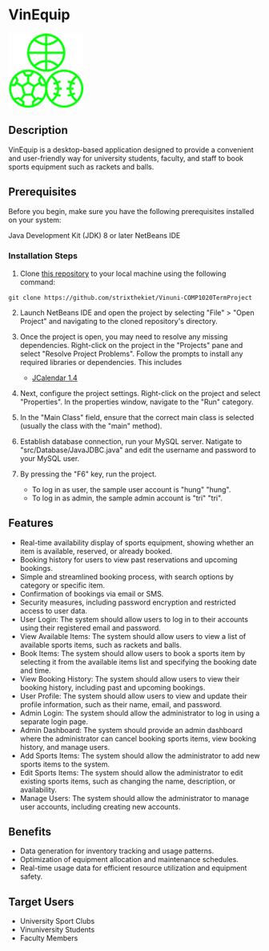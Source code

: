 # VinEquip
![VinEquipLogo](/src/Resources/logoTransparent_1.png)
## Description

VinEquip is a desktop-based application designed to provide a convenient and user-friendly way for university students, faculty, and staff to book sports equipment such as rackets and balls.

## Prerequisites
Before you begin, make sure you have the following prerequisites installed on your system:

Java Development Kit (JDK) 8 or later
NetBeans IDE

### Installation Steps
1.  Clone [this repository](https://github.com/strixthekiet/Vinuni-COMP1020TermProject) to your local machine using the following command:
```shell
git clone https://github.com/strixthekiet/Vinuni-COMP1020TermProject
```
2. Launch NetBeans IDE and open the project by selecting "File" > "Open Project" and navigating to the cloned repository's directory.

3. Once the project is open, you may need to resolve any missing dependencies. Right-click on the project in the "Projects" pane and select "Resolve Project Problems". Follow the prompts to install any required libraries or dependencies. This includes
    - [JCalendar 1.4](ter.com/jcalendar)

4. Next, configure the project settings. Right-click on the project and select "Properties". In the properties window, navigate to the "Run" category.

5. In the "Main Class" field, ensure that the correct main class is selected (usually the class with the "main" method).

6. Establish database connection, run your MySQL server. Natigate to "src/Database/JavaJDBC.java" and edit the username and password to your MySQL user.

7. By pressing the "F6" key, run the project.
    - To log in as user, the sample user account is "hung" "hung".
    - To log in as admin, the sample admin account is "tri" "tri". 



## Features

- Real-time availability display of sports equipment, showing whether an item is available, reserved, or already booked.
- Booking history for users to view past reservations and upcoming bookings.
- Simple and streamlined booking process, with search options by category or specific item.
- Confirmation of bookings via email or SMS.
- Security measures, including password encryption and restricted access to user data.
- User Login: The system should allow users to log in to their accounts using their registered email and password.
- View Available Items: The system should allow users to view a list of available sports items, such as rackets and balls.
- Book Items: The system should allow users to book a sports item by selecting it from the available items list and specifying the booking date and time.
- View Booking History: The system should allow users to view their booking history, including past and upcoming bookings.
- User Profile: The system should allow users to view and update their profile information, such as their name, email, and password.
- Admin Login: The system should allow the administrator to log in using a separate login page.
- Admin Dashboard: The system should provide an admin dashboard where the administrator can cancel booking sports items, view booking history, and manage users.
- Add Sports Items: The system should allow the administrator to add new sports items to the system.
- Edit Sports Items: The system should allow the administrator to edit existing sports items, such as changing the name, description, or availability.
- Manage Users: The system should allow the administrator to manage user accounts, including creating new accounts.

## Benefits

- Data generation for inventory tracking and usage patterns.
- Optimization of equipment allocation and maintenance schedules.
- Real-time usage data for efficient resource utilization and equipment safety.

## Target Users

- University Sport Clubs
- Vinuniversity Students
- Faculty Members
